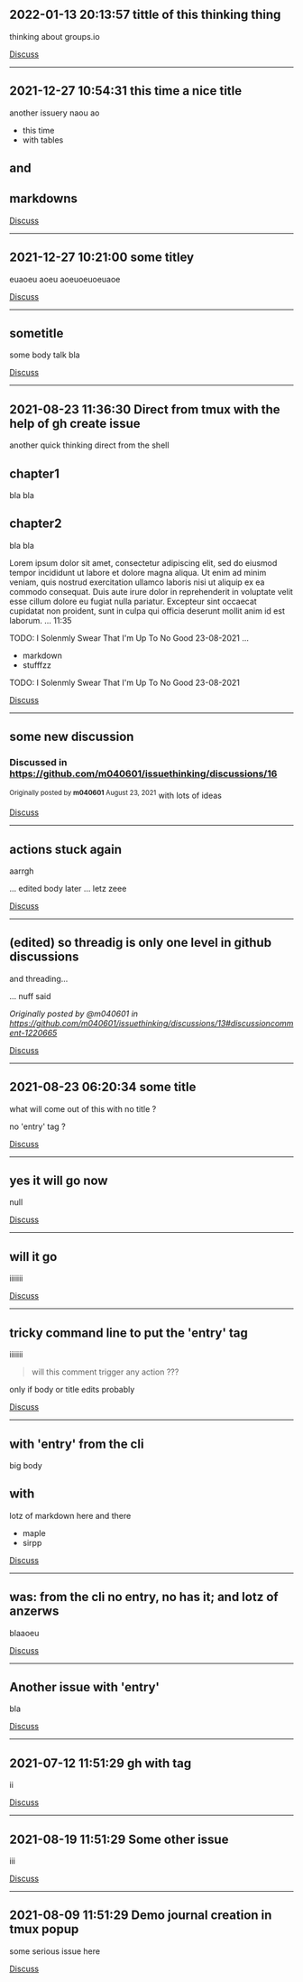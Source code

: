 ## 2022-01-13 20:13:57 tittle of this thinking thing
thinking about groups.io


[Discuss](https://github.com/m040601/issuethinking/issues/24)

<hr>

## 2021-12-27 10:54:31 this time a nice title
another issuery
naou ao


- this time
- with tables

and
----


markdowns
----



[Discuss](https://github.com/m040601/issuethinking/issues/23)

<hr>

## 2021-12-27 10:21:00 some titley
euaoeu aoeu aoeuoeuoeuaoe


[Discuss](https://github.com/m040601/issuethinking/issues/22)

<hr>

## sometitle
some body talk
bla


[Discuss](https://github.com/m040601/issuethinking/issues/21)

<hr>

## 2021-08-23 11:36:30 Direct from tmux with the help of gh create issue
another quick thinking
direct from the shell

chapter1
----

bla
bla

chapter2
----

bla
bla

Lorem ipsum dolor sit amet, consectetur adipiscing elit, sed do eiusmod tempor incididunt ut labore et dolore magna aliqua. Ut enim ad minim veniam, quis nostrud exercitation ullamco laboris nisi ut aliquip ex ea commodo consequat. Duis aute irure dolor in reprehenderit in voluptate velit esse cillum dolore eu fugiat nulla pariatur. Excepteur sint occaecat cupidatat non proident, sunt in culpa qui officia deserunt mollit anim id est laborum.
...
11:35

TODO:
I Solenmly Swear That I'm Up To No Good
23-08-2021
...


- markdown
- stufffzz



TODO:
I Solenmly Swear That I'm Up To No Good
23-08-2021


[Discuss](https://github.com/m040601/issuethinking/issues/20)

<hr>

## some new discussion
### Discussed in https://github.com/m040601/issuethinking/discussions/16

<div type='discussions-op-text'>

<sup>Originally posted by **m040601** August 23, 2021</sup>
with lots of ideas</div>

[Discuss](https://github.com/m040601/issuethinking/issues/17)

<hr>

## actions stuck again
aarrgh

... edited body later ... letz zeee

[Discuss](https://github.com/m040601/issuethinking/issues/15)

<hr>

## (edited) so threadig is only one level in github discussions 
and threading...

... nuff said

_Originally posted by @m040601 in https://github.com/m040601/issuethinking/discussions/13#discussioncomment-1220665_

[Discuss](https://github.com/m040601/issuethinking/issues/14)

<hr>

## 2021-08-23 06:20:34 some title
what will come out of this with no title ?

no 'entry' tag ?


[Discuss](https://github.com/m040601/issuethinking/issues/12)

<hr>

## yes it will go now
null

[Discuss](https://github.com/m040601/issuethinking/issues/11)

<hr>

## will it go
iiiiiii


[Discuss](https://github.com/m040601/issuethinking/issues/10)

<hr>

## tricky command line to put the 'entry' tag
iiiiiii
> will this comment trigger any action ???

only if body or title edits probably

[Discuss](https://github.com/m040601/issuethinking/issues/9)

<hr>

## with 'entry' from the cli
big body


with
----

lotz of markdown
here and there


- maple
- sirpp


[Discuss](https://github.com/m040601/issuethinking/issues/8)

<hr>

## was: from the cli no entry, no has it; and lotz of anzerws
blaaoeu



[Discuss](https://github.com/m040601/issuethinking/issues/7)

<hr>

## Another issue with 'entry'
bla

[Discuss](https://github.com/m040601/issuethinking/issues/6)

<hr>

## 2021-07-12 11:51:29 gh with tag
ii


[Discuss](https://github.com/m040601/issuethinking/issues/5)

<hr>

## 2021-08-19 11:51:29 Some other issue
iii

[Discuss](https://github.com/m040601/issuethinking/issues/2)

<hr>

## 2021-08-09 11:51:29 Demo journal creation in tmux popup
some serious issue here

[Discuss](https://github.com/m040601/issuethinking/issues/1)

